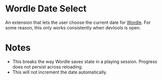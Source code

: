 # Wordle Date Select

An extension that lets the user choose the current date for
[Wordle](https://www.powerlanguage.co.uk/wordle/). For some reason, this
only works consistently when devtools is open.

# Notes

- This breaks the way Wordle saves state in a playing session.
  Progress does not persist across reloading.
- This will not increment the date automatically.
